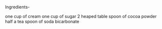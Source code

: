Ingredients-

one cup of cream
one cup of sugar
2 heaped table spoon of cocoa powder
half a tea spoon of soda bicarbonate